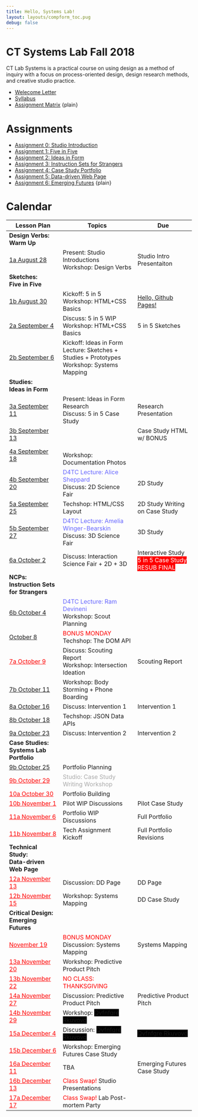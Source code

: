```yaml
---
title: Hello, Systems Lab!
layout: layouts/compform_toc.pug
debug: false
---
```


<!-- <script src="https://cdnjs.cloudflare.com/ajax/libs/p5.js/0.5.16/p5.min.js"></script>
<script src="./index_mess.js"></script> -->

<style>
ul.plain {
 margin: 0;
 padding: 0;
 list-style: none;
}
</style>

# CT Systems Lab Fall 2018  

<div class="col-6 col-md-6 overview top">
CT Lab Systems is a practical course on using design as a method of inquiry with a focus on process-oriented design, design research methods, and creative studio practice.
</div>

- [Welecome Letter](./welcome_letter.html)
- [Syllabus](./syllabus.html)
- [Assignment Matrix](https://docs.google.com/spreadsheets/d/1OVtofA8TV2qSv_RnN7W7BAem_cFSkqaAivjmNusbYWU/edit?usp=sharing)
{plain}

# Assignments

- [Assignment 0: Studio Introduction](assignment_introduction.html)
- [Assignment 1: Five in Five](assignment_5in5.html)
- [Assignment 2: Ideas in Form](assignment_ideas.html)
- [Assignment 3: Instruction Sets for Strangers](assignment_instruction_sets.html)
- [Assignment 4: Case Study Portfolio](assignment_portfolio.html)
- [Assignment 5: Data-driven Web Page](assignment_data.html)
- [Assignment 6: Emerging Futures](assignment_futures.html)
{plain}


# Calendar


| Lesson Plan                                   | Topics                                                                                                | Due                                                                                 |
| --------------------------------------------- | ----------------------------------------------------------------------------------------------------- | ----------------------------------------------------------------------------------- |
| **Design Verbs:<br/>Warm Up**                 | &nbsp;                                                                                                | &nbsp;                                                                              |
| [1a August 28](lesson_plans/aug_28.html)      | Present: Studio Introductions<br/> Workshop: Design Verbs                                             | Studio Intro Presentaiton                                                           |
| **Sketches:<br/>Five in Five**                | &nbsp;                                                                                                | &nbsp;                                                                              |
| [1b August 30](lesson_plans/aug_30.html)      | Kickoff: 5 in 5<br/> Workshop: HTML+CSS Basics                                                        | [Hello, Github Pages!](lesson_plans/aug_28.html)                                    |
| [2a September 4](lesson_plans/sep_4.html)     | Discuss: 5 in 5 WIP<br/> Workshop: HTML+CSS Basics                                                    | 5 in 5 Sketches                                                                     |
| [2b September 6](lesson_plans/sep_6.html)     | Kickoff: Ideas in Form<br/> Lecture: Sketches + Studies + Prototypes <br/>Workshop: Systems Mapping   | &nbsp;                                                                              |
| **Studies:<br/>Ideas in Form**                | &nbsp;                                                                                                | &nbsp;                                                                              |
| [3a September 11](lesson_plans/sep_11.html)   | Present: Ideas in Form Research<br/> Discuss: 5 in 5 Case Study                                       | <span class = "">Research Presentation  </span>                                     |
| [3b September 13](lesson_plans/sep_13.html)   | &nbsp;                                                                                                | <span class = ""> Case Study HTML w/ BONUS</span>                                   |
| [4a September 18](lesson_plans/sep_18.html)   | <br/> Workshop: Documentation Photos<br/>                                                             | &nbsp;                                                                              |
| [4b September 20](lesson_plans/sep_20.html)   | <span style="color: #6666FF">D4TC Lecture: Alice Sheppard</span><br/>Discuss: 2D Science Fair         | 2D Study                                                                            |
| [5a September 25](lesson_plans/sep_25.html)   | Techshop: HTML/CSS Layout                                                                             | 2D Study Writing on Case Study                                                      |
| [5b September 27](lesson_plans/sep_27.html)   | <span style="color: #6666FF">D4TC Lecture: Amelia Winger-Bearskin</span><br/>Discuss: 3D Science Fair | 3D Study                                                                            |
| [6a October 2](lesson_plans/oct_2.html)       | Discuss: Interaction Science Fair + 2D + 3D                                                           | Interactive Study <br/><span class = "urgent"> 5 in 5 Case Study RESUB FINAL</span> |
| **NCPs:<br/>Instruction Sets for Strangers**  | &nbsp;                                                                                                | &nbsp;                                                                              |
| [6b October 4](lesson_plans/oct_4.html)       | <span style="color: #6666FF">D4TC Lecture: Ram Devineni</span><br/>Workshop: Scout Planning           | &nbsp;                                                                              |
| [October 8](lesson_plans/oct_8.html)          | <span style="color: #F00">BONUS MONDAY</span><br/> Techshop: The DOM API                              | &nbsp;                                                                              |
| [7a October 9](#)                             | Discuss: Scouting Report<br/>Workshop: Intersection Ideation                                          | Scouting Report                                                                     |
| [7b October 11](lesson_plans/oct_11.html)     | Workshop: Body Storming + Phone Boarding                                                              | &nbsp;                                                                              |
| [8a October 16](lesson_plans/oct_16.html)     | Discuss: Intervention 1                                                                               | Intervention 1                                                                      |
| [8b October 18](lesson_plans/oct_18.html)     | Techshop: JSON Data APIs                                                                              | &nbsp;                                                                              |
| [9a October 23](lesson_plans/oct_23.html)     | Discuss: Intervention 2                                                                               | Intervention 2                                                                      |
| **Case Studies:<br/>Systems Lab Portfolio**   | &nbsp;                                                                                                | &nbsp;                                                                              |
| [9b October 25](lesson_plans/oct_25.html)     | Portfolio Planning                                                                                    | &nbsp;                                                                              |
| [9b October 29](#)                            | <span style="color: #AAA">Studio: Case Study Writing Workshop</style>                                 | &nbsp;                                                                              |
| [10a October 30](#)                           | Portfolio Building                                                                                    | &nbsp;                                                                              |
| [10b November 1](#)                           | Pilot WIP Discussions                                                                                 | Pilot Case Study                                                                    |
| [11a November 6](#)                           | Portfolio WIP Discussions                                                                             | Full Portfolio                                                                      |
| [11b November 8](#)                           | Tech Assignment Kickoff                                                                               | Full Portfolio Revisions                                                            |
| **Technical Study:<br/>Data-driven Web Page** | &nbsp;                                                                                                | &nbsp;                                                                              |
| [12a November 13](#)                          | Discussion: DD Page                                                                                   | DD Page                                                                             |
| [12b November 15](#)                          | Workshop: Systems Mapping                                                                             | DD Case Study                                                                       |
| **Critical Design:<br/>Emerging Futures**     | &nbsp;                                                                                                | &nbsp;                                                                              |
| [November 19](#)                              | <span style="color: #F00">BONUS MONDAY</span><br/> Discussion: Systems Mapping                        | Systems Mapping                                                                     |
| [13a November 20](#)                          | Workshop: Predictive Product Pitch                                                                    | &nbsp;                                                                              |
| [13b November 22](#)                          | <span style="color: #F00">NO CLASS: THANKSGIVING</span>                                               | &nbsp;                                                                              |
| [14a November 27](#)                          | Discussion: Predictive Product Pitch                                                                  | Predictive Product Pitch                                                            |
| [14b November 29](#)                          | Workshop: <span class="redacted">Qvfnfgre Rkuvovg</span>                                              | &nbsp;                                                                              |
| [15a December 4](#)                           | Discussion: <span class="redacted">Qvfnfgre Rkuvovg</span>                                            | <span class="redacted">Qvfnfgre Rkuvovg</span>                                      |
| [15b December 6](#)                           | Workshop: Emerging Futures Case Study                                                                 | &nbsp;                                                                              |
| [16a December 11](#)                          | TBA                                                                                                   | Emerging Futures Case Study                                                         |
| [16b December 13](#)                          | <span style="color: #F00">Class Swap!</span> Studio Presentations                                     | &nbsp;                                                                              |
| [17a December 17](#)                          | <span style="color: #F00">Class Swap!</span> Lab Post-mortem Party                                    | &nbsp;                                                                              |




<style>

.redacted {
    background-color: black;
}

.urgent {
    background: red;
    color: white;
}

/* tr:nth-child(-n+10),
tr:nth-child(-n+10) a[href^="#"]
 {
    color: #CCC !important;

} */

.temp {
    color: #BBB;
}
    .top {
        padding: 0;
        font-size: 14px;
    }

    .table th:first-child,  {
        /* border: 1px solid red; */
        width: 35%;

    }


    td a[href="#"] {
        color: red;
    }

    .comp-form-toc .table a[href^="#"] {
**        color: black;
        text-decoration: none;
        border: none;
    }

    .table td,
    .table th {
        padding-left: 0px;;
    }

    .table thead {
        /* display: none; */
    }

    .gray {
        color: #AAA;
    }

    .red {
        color: #F00;
    }

    a[href="#"] {
        color: gray;
    }

</style>